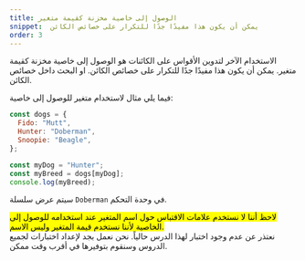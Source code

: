 ```yaml
---
title: الوصول إلى خاصية مخزنة كقيمة متغير
snippet:  يمكن أن يكون هذا مفيدًا جدًا للتكرار على خصائص الكائن
order: 3
---
```


الاستخدام الآخر لتدوين الأقواس على الكائنات هو الوصول إلى خاصية مخزنة كقيمة
متغير. يمكن أن يكون هذا مفيدًا جدًا للتكرار على خصائص الكائن. او البحث داخل خصائص
الكائن.

فيما يلي مثال لاستخدام متغير للوصول إلى خاصية:

```js
const dogs = {
  Fido: "Mutt",
  Hunter: "Doberman",
  Snoopie: "Beagle",
};

const myDog = "Hunter";
const myBreed = dogs[myDog];
console.log(myBreed);
```

سيتم عرض سلسلة `Doberman` في وحدة التحكم.

<mark>
لاحظ أننا لا نستخدم علامات الاقتباس حول اسم المتغير عند استخدامه للوصول إلى الخاصية لأننا نستخدم قيمة المتغير وليس الاسم.
</mark>

<div class="quiz">
نعتذر عن عدم وجود اختبار لهذا الدرس حالياً. نحن نعمل بجد لإعداد اختبارات لجميع الدروس وسنقوم بتوفيرها في أقرب وقت ممكن.
</div>
